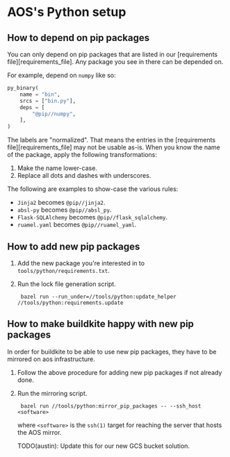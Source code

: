 AOS's Python setup
================================================================================

How to depend on pip packages
--------------------------------------------------------------------------------
You can only depend on pip packages that are listed in our
[requirements file][requirements_file]. Any package you see in there can be
depended on.

For example, depend on `numpy` like so:
```python
py_binary(
    name = "bin",
    srcs = ["bin.py"],
    deps = [
        "@pip//numpy",
    ],
)
```

The labels are "normalized". That means the entries in the [requirements
file][requirements_file] may not be usable as-is. When you know the name of the
package, apply the following transformations:

1. Make the name lower-case.
2. Replace all dots and dashes with underscores.

The following are examples to show-case the various rules:

* `Jinja2` becomes `@pip//jinja2`.
* `absl-py` becomes `@pip//absl_py`.
* `Flask-SQLAlchemy` becomes `@pip//flask_sqlalchemy`.
* `ruamel.yaml` becomes `@pip//ruamel_yaml`.


How to add new pip packages
--------------------------------------------------------------------------------

1. Add the new package you're interested in to `tools/python/requirements.txt`.
2. Run the lock file generation script.

        bazel run --run_under=//tools/python:update_helper //tools/python:requirements.update


How to make buildkite happy with new pip packages
--------------------------------------------------------------------------------
In order for buildkite to be able to use new pip packages, they have to be
mirrored on aos infrastructure.

1. Follow the above procedure for adding new pip packages if not already done.
2. Run the mirroring script.

        bazel run //tools/python:mirror_pip_packages -- --ssh_host <software>

    where `<software>` is the `ssh(1)` target for reaching the server that hosts
    the AOS mirror.

    TODO(austin): Update this for our new GCS bucket solution.
